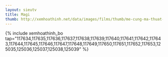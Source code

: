 ```yaml
---
layout: sieutv
title: Magi
thumb: http://xemhoathinh.net/data/images/films/thumb/me-cung-ma-thuat-magi-2012.jpg
---
```

{% include xemhoathinh_bo tap="117634,117635,117636,117637,117638,117639,117640,117641,117642,117643,117644,117645,117646,117647,117648,117649,117650,117651,117652,117653,125035,125036,125037,125038,125039" %} 
